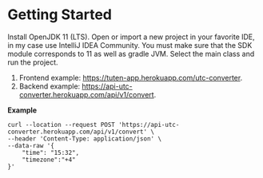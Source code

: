 # Getting Started

Install OpenJDK 11 (LTS).
Open or import a new project in your favorite IDE, in my case use IntelliJ IDEA Community.
You must make sure that the SDK module corresponds to 11 as well as gradle JVM.
Select the main class and run the project.

1. Frontend example: https://tuten-app.herokuapp.com/utc-converter.
2. Backend example: https://api-utc-converter.herokuapp.com/api/v1/convert.

**Example**

```
curl --location --request POST 'https://api-utc-converter.herokuapp.com/api/v1/convert' \
--header 'Content-Type: application/json' \
--data-raw '{
    "time": "15:32",
    "timezone":"+4"
}'
```


